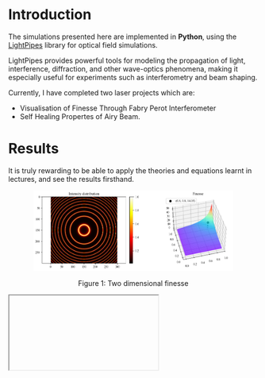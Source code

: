 # Introduction
The simulations presented here are implemented in **Python**, using the [LightPipes](https://opticspy.github.io/lightpipes/) library for optical field simulations.  

LightPipes provides powerful tools for modeling the propagation of light, interference, diffraction, and other wave-optics phenomena, making it especially useful for experiments such as interferometry and beam shaping.  

Currently, I have completed two laser projects which are:
- Visualisation of Finesse Through Fabry Perot Interferometer
- Self Healing Propertes of Airy Beam.

# Results
It is truly rewarding to be able to apply the theories and equations learnt in lectures, and see the results firsthand.


<p align="center">
  <img src="./images/fabry-perot-finesse-2.png" alt="img5" width="80%">
</p>
<p align="center">
Figure 1: Two dimensional finesse
</p>


<div class="align="center"">
  <iframe>https://github.com/user-attachments/assets/c63416cf-cb95-4a47-bab9-21d15e8805c9</iframe>
</div>
<p align="center>
Figure 2: Self-Healing Properties of Airy Beam
</p>
